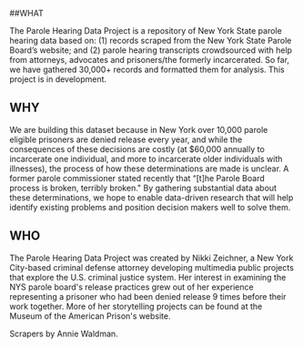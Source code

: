 ##WHAT

The Parole Hearing Data Project is a repository of New York State parole hearing data based on: (1) records scraped from the New York State Parole Board’s website; and (2) parole hearing transcripts crowdsourced with help from attorneys, advocates and prisoners/the formerly incarcerated.  So far, we have gathered 30,000+ records and formatted them for analysis.  This project is in development.

## WHY

We are building this dataset because in New York over 10,000 parole eligible prisoners are denied release every year, and while the consequences of these decisions are costly (at $60,000 annually to incarcerate one individual, and more to incarcerate older individuals with illnesses), the process of how these determinations are made is unclear.  A former parole commissioner stated recently that “[t]he Parole Board process is broken, terribly broken." By gathering substantial data about these determinations, we hope to enable data-driven research that will help identify existing problems and position decision makers well to solve them. 

## WHO

The Parole Hearing Data Project was created by Nikki Zeichner, a New York City-based criminal defense attorney developing multimedia public projects that explore the U.S. criminal justice system.  Her interest in examining the NYS parole board's release practices grew out of her experience representing a prisoner who had been denied release 9 times before their work together.  More of her storytelling projects can be found at the Museum of the American Prison's website.

Scrapers by Annie Waldman.
